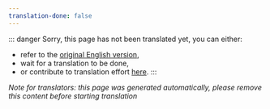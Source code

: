 ```yaml
---
translation-done: false
---
```

::: danger
Sorry, this page has not been translated yet, you can either:
- refer to the [original English version](<../../zh/beginners-guide.md>),
- wait for a translation to be done,
- or contribute to translation effort [here](https://github.com/bsmg/wiki).
:::

_Note for translators: this page was generated automatically, please remove this content before starting translation_

